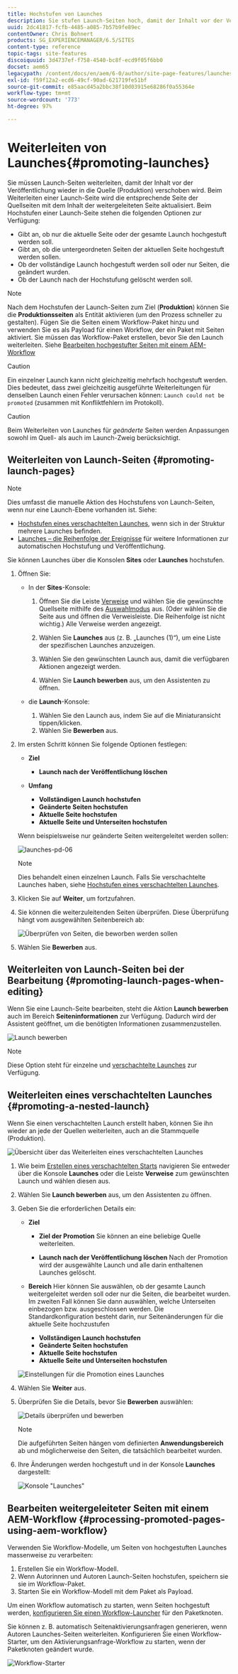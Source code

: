 ```yaml
---
title: Hochstufen von Launches
description: Sie stufen Launch-Seiten hoch, damit der Inhalt vor der Veröffentlichung wieder in die Quelle (Produktion) verschoben wird.
uuid: 2dc41817-fcfb-4485-a085-7b57b9fe89ec
contentOwner: Chris Bohnert
products: SG_EXPERIENCEMANAGER/6.5/SITES
content-type: reference
topic-tags: site-features
discoiquuid: 3d4737ef-f758-4540-bc8f-ecd9f05f6bb0
docset: aem65
legacypath: /content/docs/en/aem/6-0/author/site-page-features/launches
exl-id: f59f12a2-ecd6-49cf-90ad-621719fe51bf
source-git-commit: e85aacd45a2bbc38f10d03915e68286f0a55364e
workflow-type: tm+mt
source-wordcount: '773'
ht-degree: 97%

---
```


# Weiterleiten von Launches{#promoting-launches}

Sie müssen Launch-Seiten weiterleiten, damit der Inhalt vor der Veröffentlichung wieder in die Quelle (Produktion) verschoben wird. Beim Weiterleiten einer Launch-Seite wird die entsprechende Seite der Quellseiten mit dem Inhalt der weitergeleiteten Seite aktualisiert. Beim Hochstufen einer Launch-Seite stehen die folgenden Optionen zur Verfügung:

* Gibt an, ob nur die aktuelle Seite oder der gesamte Launch hochgestuft werden soll.
* Gibt an, ob die untergeordneten Seiten der aktuellen Seite hochgestuft werden sollen.
* Ob der vollständige Launch hochgestuft werden soll oder nur Seiten, die geändert wurden.
* Ob der Launch nach der Hochstufung gelöscht werden soll.

>[!NOTE]
>
>Nach dem Hochstufen der Launch-Seiten zum Ziel (**Produktion**) können Sie die **Produktionsseiten** als Entität aktivieren (um den Prozess schneller zu gestalten). Fügen Sie die Seiten einem Workflow-Paket hinzu und verwenden Sie es als Payload für einen Workflow, der ein Paket mit Seiten aktiviert. Sie müssen das Workflow-Paket erstellen, bevor Sie den Launch weiterleiten. Siehe [Bearbeiten hochgestufter Seiten mit einem AEM-Workflow ](#processing-promoted-pages-using-aem-workflow)

>[!CAUTION]
>
>Ein einzelner Launch kann nicht gleichzeitig mehrfach hochgestuft werden. Dies bedeutet, dass zwei gleichzeitig ausgeführte Weiterleitungen für denselben Launch einen Fehler verursachen können: `Launch could not be promoted` (zusammen mit Konfliktfehlern im Protokoll).

>[!CAUTION]
>
>Beim Weiterleiten von Launches für *geänderte* Seiten werden Anpassungen sowohl im Quell- als auch im Launch-Zweig berücksichtigt.

## Weiterleiten von Launch-Seiten {#promoting-launch-pages}

>[!NOTE]
>
>Dies umfasst die manuelle Aktion des Hochstufens von Launch-Seiten, wenn nur eine Launch-Ebene vorhanden ist. Siehe:
>
>* [Hochstufen eines verschachtelten Launches](#promoting-a-nested-launch), wenn sich in der Struktur mehrere Launches befinden.
>* [Launches – die Reihenfolge der Ereignisse](/help/sites-authoring/launches.md#launches-the-order-of-events) für weitere Informationen zur automatischen Hochstufung und Veröffentlichung.
>

Sie können Launches über die Konsolen **Sites** oder **Launches** hochstufen.

1. Öffnen Sie:

   * In der **Sites**-Konsole:

      1. Öffnen Sie die Leiste [Verweise](/help/sites-authoring/author-environment-tools.md#showingpagereferences) und wählen Sie die gewünschte Quellseite mithilfe des [Auswahlmodus](/help/sites-authoring/basic-handling.md) aus. (Oder wählen Sie die Seite aus und öffnen die Verweisleiste. Die Reihenfolge ist nicht wichtig.) Alle Verweise werden angezeigt.

      1. Wählen Sie **Launches** aus (z. B. „Launches (1)“), um eine Liste der spezifischen Launches anzuzeigen.
      1. Wählen Sie den gewünschten Launch aus, damit die verfügbaren Aktionen angezeigt werden.
      1. Wählen Sie **Launch bewerben** aus, um den Assistenten zu öffnen.

   * die **Launch**-Konsole:

      1. Wählen Sie den Launch aus, indem Sie auf die Miniaturansicht tippen/klicken.
      1. Wählen Sie **Bewerben** aus.

1. Im ersten Schritt können Sie folgende Optionen festlegen:

   * **Ziel**

      * **Launch nach der Veröffentlichung löschen**

   * **Umfang**

      * **Vollständigen Launch hochstufen**
      * **Geänderte Seiten hochstufen**
      * **Aktuelle Seite hochstufen**
      * **Aktuelle Seite und Unterseiten hochstufen**

   Wenn beispielsweise nur geänderte Seiten weitergeleitet werden sollen:

   ![launches-pd-06](assets/launches-pd-06.png)

   >[!NOTE]
   >
   >Dies behandelt einen einzelnen Launch. Falls Sie verschachtelte Launches haben, siehe [Hochstufen eines verschachtelten Launches](#promoting-a-nested-launch).

1. Klicken Sie auf **Weiter**, um fortzufahren.
1. Sie können die weiterzuleitenden Seiten überprüfen. Diese Überprüfung hängt vom ausgewählten Seitenbereich ab:

   ![Überprüfen von Seiten, die beworben werden sollen](assets/chlimage_1-102.png)

1. Wählen Sie **Bewerben** aus.

## Weiterleiten von Launch-Seiten bei der Bearbeitung {#promoting-launch-pages-when-editing}

Wenn Sie eine Launch-Seite bearbeiten, steht die Aktion **Launch bewerben** auch im Bereich **Seiteninformationen** zur Verfügung. Dadurch wird der Assistent geöffnet, um die benötigten Informationen zusammenzustellen.

![Launch bewerben](assets/chlimage_1-103.png)

>[!NOTE]
>
>Diese Option steht für einzelne und [verschachtelte Launches](#promoting-a-nested-launch) zur Verfügung.

## Weiterleiten eines verschachtelten Launches {#promoting-a-nested-launch}

Wenn Sie einen verschachtelten Launch erstellt haben, können Sie ihn wieder an jede der Quellen weiterleiten, auch an die Stammquelle (Produktion).

![Übersicht über das Weiterleiten eines verschachtelten Launches](assets/chlimage_1-104.png)

1. Wie beim [Erstellen eines verschachtelten Starts](#creatinganestedlaunchlaunchwithinalaunch) navigieren Sie entweder über die Konsole **Launches** oder die Leiste **Verweise** zum gewünschten Launch und wählen diesen aus.
1. Wählen Sie **Launch bewerben** aus, um den Assistenten zu öffnen.

1. Geben Sie die erforderlichen Details ein:

   * **Ziel**

      * **Ziel der Promotion** Sie können an eine beliebige Quelle weiterleiten.

      * **Launch nach der Veröffentlichung löschen** Nach der Promotion wird der ausgewählte Launch und alle darin enthaltenen Launches gelöscht.

   * **Bereich** Hier können Sie auswählen, ob der gesamte Launch weitergeleitet werden soll oder nur die Seiten, die bearbeitet wurden. Im zweiten Fall können Sie dann auswählen, welche Unterseiten einbezogen bzw. ausgeschlossen werden. Die Standardkonfiguration besteht darin, nur Seitenänderungen für die aktuelle Seite hochzustufen

      * **Vollständigen Launch hochstufen**
      * **Geänderte Seiten hochstufen**
      * **Aktuelle Seite hochstufen**
      * **Aktuelle Seite und Unterseiten hochstufen**

   ![Einstellungen für die Promotion eines Launches](assets/chlimage_1-105.png)

1. Wählen Sie **Weiter** aus.
1. Überprüfen Sie die Details, bevor Sie **Bewerben** auswählen:

   ![Details überprüfen und bewerben](assets/chlimage_1-106.png)

   >[!NOTE]
   >
   >Die aufgeführten Seiten hängen vom definierten **Anwendungsbereich** ab und möglicherweise den Seiten, die tatsächlich bearbeitet wurden.

1. Ihre Änderungen werden hochgestuft und in der Konsole **Launches** dargestellt:

   ![Konsole &quot;Launches&quot;](assets/chlimage_1-107.png)

## Bearbeiten weitergeleiteter Seiten mit einem AEM-Workflow {#processing-promoted-pages-using-aem-workflow}

Verwenden Sie Workflow-Modelle, um Seiten von hochgestuften Launches massenweise zu verarbeiten:

1. Erstellen Sie ein Workflow-Modell.
1. Wenn Autorinnen und Autoren Launch-Seiten hochstufen, speichern sie sie im Workflow-Paket.
1. Starten Sie ein Workflow-Modell mit dem Paket als Payload.

Um einen Workflow automatisch zu starten, wenn Seiten hochgestuft werden, [konfigurieren Sie einen Workflow-Launcher](/help/sites-administering/workflows-starting.md#workflows-launchers) für den Paketknoten.

Sie können z. B. automatisch Seitenaktivierungsanfragen generieren, wenn Autoren Launches-Seiten weiterleiten. Konfigurieren Sie einen Workflow-Starter, um den Aktivierungsanfrage-Workflow zu starten, wenn der Paketknoten geändert wurde.

![Workflow-Starter](assets/chlimage_1-108.png)
